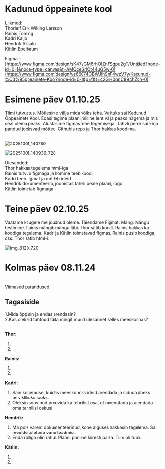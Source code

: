 # Kadunud õppeainete kool

Liikmed: <br>
Thorleif Erik Wiking Larsson <br>
Rainis Toming <br>
Kadri Kaljo <br>
Hendrik Aksalu <br>
Kätlin Epelbaum <br>

Figma -  [https://www.figma.com/design/sK47yGM6rhOIZnFSgpu2gT/Untitled?node-id=0-1&node-type=canvas&t=AMQceGrlOt44uG5w-0](https://www.figma.com/design/vs66074OBWJlhSnF4wzV7y/Kadunud-%C3%95ppeainete-Kool?node-id=0-1&p=f&t=42GiH0qnC894hZbh-0)

<h1>Esimene päev 01.10.25</h1>
Tiimi tutvustus. Mõtlesime välja mida võiks teha. Valituks sai Kadunud Õppeainete Kool. Edasi tegime plaani,milline leht välja peaks nägema ja mis seal olema peaks. Alustasime figmas lehe tegemisega. Tahvli peale sai kirja pandud jooksvad mõtted. Githubis repo ja Thor hakkas koodima. <br>
 <br>

![20251001_140759](https://github.com/user-attachments/assets/7d73cca7-2e2b-4d69-8340-7bb47ddd8cf9) 

![20251001_140936_720](https://github.com/user-attachments/assets/9cb2f2a8-ac00-4710-9d53-ebac1b3e8433)



Ülesanded: <br>
Thor hakkas tegelema html-iga <br>
Rainis tutvub figmaga ja homme teeb koodi<br>
Kadri teeb figmat ja mõtleb ideid<br>
Hendrik dokumenteerib, joonistas tahvli peale plaani, logo<br>
Kätlin toimetab figmaga<br>

<h1>Teine päev 02.10.25</h1>

Vaatame kaugele me jõudnud oleme. Täiendame Figmat. Mäng. Mängu testimine. Rainis mängib mängu läbi. Thor sätib koodi. Rainis hakkas ka koodiga tegelema. Kadri ja Kätlin toimetavad figmas. Rainis pusib koodiga, css. Thor sätib html-i. <br>

![img_8120_720](https://github.com/user-attachments/assets/b2670aba-5aa0-4379-927a-46e41f7e515d)

<h1>Kolmas päev 08.11.24</h1> <br>
Viimased parandused.
<h2>Tagasiside</h2>
1.Mida õppisin ja endas arendasin? <br>
2.Kas oleksid tahtnud täita mingit muud ülesannet selles meeskonnas? <br> <br>

<b>Thor:</b><br>
1. <br>
2. <br>

<b>Rainis: </b><br>
1. <br>
2. <br>

<b>Kadri:</b> <br>
1. Sain kogemuse, kuidas meeskonnas ideid arendada ja siduda üheks terviklikuks looks. 
2. Oleksin soovinud proovida ka tehnilist osa, et meenutada ja arendada oma tehnilisi oskusi.

<b>Hendrik:</b> <br>
1. Ma pole varem dokumenteerinud, kohe alguses hakkasin tegelema. Sai meelde tuletada vanu teadmisi.<br>
2. Enda rolliga olin rahul. Plaani panime kiiresti paika. Tiim oli tubli.<br>

<b>Kätlin:</b> <br>
1. <br>
2. <br>

